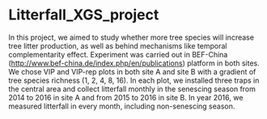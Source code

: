 # Litterfall_XGS_project
In this project, we aimed to study whether more tree species will increase tree litter production, as well as behind mechanisms like temporal complementarity effect. Experiment was carried out in BEF-China (http://www.bef-china.de/index.php/en/publications) platform in both sites. We chose VIP and VIP-rep plots in both site A and site B with a gradient of tree species richness (1, 2, 4, 8, 16). In each plot, we installed three traps in the central area and collect litterfall monthly in the senescing season from 2014 to 2016 in site A and from 2015 to 2016 in site B. In year 2016, we measured litterfall in every month, including non-senescing season.
